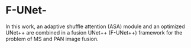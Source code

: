 # F-UNet-
 In this work, an adaptive shuffle attention (ASA) module and an optimized UNet++ are combined in a fusion UNet++ (F-UNet++) framework for the problem of MS and PAN image fusion.
